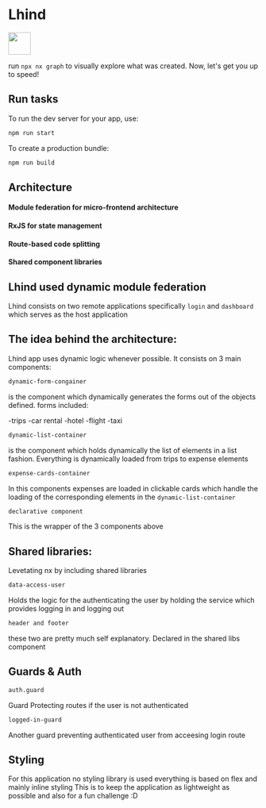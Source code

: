 # Lhind

<a alt="Nx logo" href="https://nx.dev" target="_blank" rel="noreferrer"><img src="https://raw.githubusercontent.com/nrwl/nx/master/images/nx-logo.png" width="45"></a>

run `npx nx graph` to visually explore what was created. Now, let's get you up to speed!

## Run tasks

To run the dev server for your app, use:

```sh
npm run start
```

To create a production bundle:

```sh
npm run build
```


## Architecture

#### Module federation for micro-frontend architecture
#### RxJS for state management
#### Route-based code splitting
#### Shared component libraries

## Lhind used dynamic module federation

Lhind consists on two remote applications specifically `login` and `dashboard` which serves as the host application

## The idea behind the architecture:

Lhind app uses dynamic logic whenever possible. It consists on 3 main components:

```sh
dynamic-form-congainer
```

is the component which dynamically generates the forms out of the objects defined.
forms included:

-trips
-car rental
-hotel
-flight
-taxi


```sh
dynamic-list-container
```
is the component which holds dynamically the list of elements in a list fashion.
Everything is dynamically loaded from trips to expense elements

```sh
expense-cards-container
```

In this components expenses are loaded in clickable cards which handle the loading of the corresponding elements in the `dynamic-list-container` 

```sh
declarative component
```

This is the wrapper of the 3 components above 

## Shared libraries:

Levetating nx by including shared libraries

```sh
data-access-user
```

Holds the logic for the authenticating the user by holding the service which provides logging in and logging out


```sh
header and footer
```

these two are pretty much self explanatory. Declared in the shared libs component

## Guards & Auth

```sh
auth.guard
```

Guard Protecting routes if the user is not authenticated

```sh
logged-in-guard
```

Another guard preventing authenticated user from acceesing login route

## Styling

For this application no styling library is used everything is based on flex and mainly inline styling
This is to keep the application as lightweight as possible and also for a fun challenge :D

